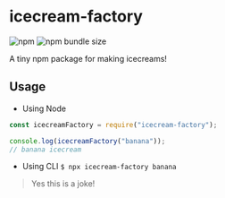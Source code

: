 # icecream-factory

![npm](https://img.shields.io/npm/v/icecream-factory)
![npm bundle size](https://img.shields.io/bundlephobia/min/icecream-factory)

A tiny npm package for making icecreams!

## Usage

- Using Node

```javascript
const icecreamFactory = require("icecream-factory");

console.log(icecreamFactory("banana"));
// banana icecream
```

- Using CLI
  `$ npx icecream-factory banana`

> Yes this is a joke!
